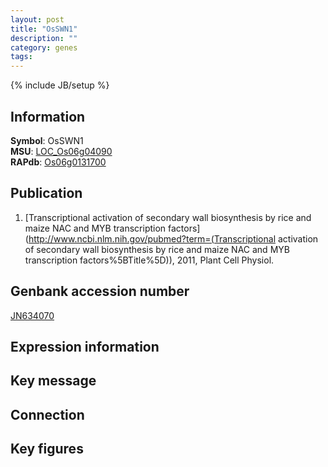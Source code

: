 ```yaml
---
layout: post
title: "OsSWN1"
description: ""
category: genes
tags: 
---
```

{% include JB/setup %}

## Information
__Symbol__: OsSWN1  
__MSU__: [LOC_Os06g04090](http://rice.plantbiology.msu.edu/cgi-bin/ORF_infopage.cgi?orf=LOC_Os06g04090)  
__RAPdb__: [Os06g0131700](http://rapdb.dna.affrc.go.jp/viewer/gbrowse_details/irgsp1?name=Os06g0131700)  

## Publication
1. [Transcriptional activation of secondary wall biosynthesis by rice and maize NAC and MYB transcription factors](http://www.ncbi.nlm.nih.gov/pubmed?term=(Transcriptional activation of secondary wall biosynthesis by rice and maize NAC and MYB transcription factors%5BTitle%5D)), 2011, Plant Cell Physiol.

## Genbank accession number
[JN634070](http://www.ncbi.nlm.nih.gov/nuccore/JN634070)

## Expression information

## Key message

## Connection

## Key figures


